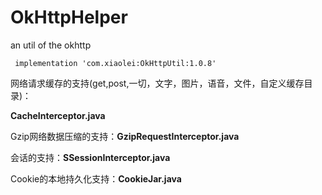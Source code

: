 # OkHttpHelper
an util of the okhttp

```
 implementation 'com.xiaolei:OkHttpUtil:1.0.8'
```


网络请求缓存的支持(get,post,一切，文字，图片，语音，文件，自定义缓存目录)：

**CacheInterceptor.java**

Gzip网络数据压缩的支持：**GzipRequestInterceptor.java**

会话的支持：**SSessionInterceptor.java**

Cookie的本地持久化支持：**CookieJar.java**